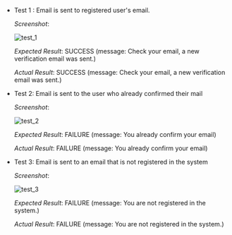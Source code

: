 * Test 1 : Email is sent to registered user's email.

     _Screenshot_: 

     ![test_1](https://user-images.githubusercontent.com/42766576/94338862-3f38d580-0013-11eb-8638-4ed46f4e9e13.png)


     _Expected Result_: SUCCESS (message: Check your email, a new verification email was sent.)

     _Actual Result_: SUCCESS (message: Check your email, a new verification email was sent.)


* Test 2:  Email is sent to the user who already confirmed their mail

     _Screenshot_: 

     ![test_2](https://user-images.githubusercontent.com/42766576/94338870-57a8f000-0013-11eb-8e83-1f1740242067.png)


     _Expected Result_:  FAILURE (message: You already confirm your email)

     _Actual Result_: FAILURE (message: You already confirm your email)


* Test 3:  Email is sent to an email that is not registered in the system

     _Screenshot_: 

    ![test_3](https://user-images.githubusercontent.com/42766576/94338843-14e71800-0013-11eb-9993-560d36527534.png)


     _Expected Result_:  FAILURE (message: You are not registered in the system.)

     _Actual Result_: FAILURE (message: You are not registered in the system.)
